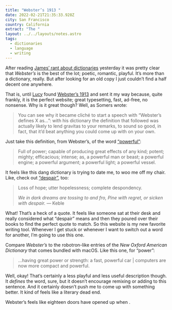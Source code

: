 ```yaml
---
title: "Webster’s 1913 "
date: 2022-02-21T21:35:33.928Z
city: San Francisco
country: California
extract: "The "
layout: ../../layouts/notes.astro
tags:
  - dictionaries
  - language
  - writing
---
```

After reading [James’ rant about dictionaries](https://jsomers.net/blog/dictionary) yesterday it was pretty clear that _Webster’s_ is the best of the lot; poetic, romantic, playful. It’s more than a dictionary, really. But after looking for an old copy I just couldn’t find a half decent one anywhere.

That is,  until [Lucy](https://lucybellwood.com/) found [Webster’s 1913](https://www.websters1913.com/) and sent it my way because, quite frankly, it is the perfect website; great typesetting, fast, ad-free, no nonsense. Why is it great though? Well, as Somers wrote:

> You can see why it became cliché to start a speech with “Webster’s defines X as…”: with his dictionary the definition that followed was actually likely to lend gravitas to your remarks, to sound so good, in fact, that it’d beat anything you could come up with on your own.

Just take this definition, from Webster’s, of the word [“powerful”](https://www.websters1913.com/words/Powerful):

> Full of power; capable of producing great effects of any kind; potent; mighty; efficacious; intense; as, a powerful man or beast; a powerful engine; a powerful argument; a powerful light; a powerful vessel.

It feels like this dang dictionary is trying to date me, to woo me off my chair. Like, check out [“despair”](https://www.websters1913.com/words/Despair), too:

> Loss of hope; utter hopelessness; complete despondency.
> 
> _We in dark dreams are tossing to and fro,
> Pine with regret, or sicken with despair._
> — Keble

What! That’s a heck of a quote. It feels like someone sat at their desk and really considered what “despair” means and then they poured over their books to find the perfect quote to match. So this website is my new favorite writing tool. Whenever I get stuck or whenever I want to switch out a word for another, I’m going to use this one.

Compare _Webster’s_ to the robotron-like entries of the _New Oxford American Dictionary_ that comes bundled with macOS. Like this one, for “power”:

> ...having great power or strength: a fast, powerful car | computers are now more compact and powerful.

Well, okay! That’s certainly a less playful and less useful description though. It _defines_ the word, sure, but it doesn’t encourage remixing or adding to this sentence. And it certainly doesn’t push me to come up with something better. It kind of feels like a literary dead end.

Webster’s feels like eighteen doors have opened up when .





